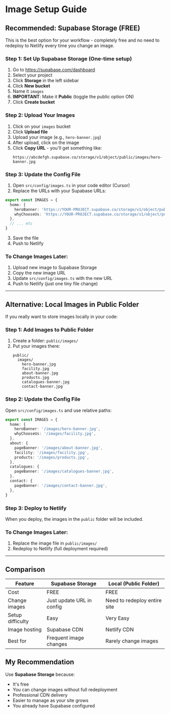 # Image Setup Guide

## Recommended: Supabase Storage (FREE)

This is the best option for your workflow - completely free and no need to redeploy to Netlify every time you change an image.

### Step 1: Set Up Supabase Storage (One-time setup)

1. Go to https://supabase.com/dashboard
2. Select your project
3. Click **Storage** in the left sidebar
4. Click **New bucket**
5. Name it `images`
6. **IMPORTANT**: Make it **Public** (toggle the public option ON)
7. Click **Create bucket**

### Step 2: Upload Your Images

1. Click on your `images` bucket
2. Click **Upload file**
3. Upload your image (e.g., `hero-banner.jpg`)
4. After upload, click on the image
5. Click **Copy URL** - you'll get something like:
   ```
   https://abcdefgh.supabase.co/storage/v1/object/public/images/hero-banner.jpg
   ```

### Step 3: Update the Config File

1. Open `src/config/images.ts` in your code editor (Cursor)
2. Replace the URLs with your Supabase URLs:

```typescript
export const IMAGES = {
  home: {
    heroBanner: 'https://YOUR-PROJECT.supabase.co/storage/v1/object/public/images/hero-banner.jpg',
    whyChooseUs: 'https://YOUR-PROJECT.supabase.co/storage/v1/object/public/images/why-choose-us.jpg',
  },
  // ... etc
}
```

3. Save the file
4. Push to Netlify

### To Change Images Later:

1. Upload new image to Supabase Storage
2. Copy the new image URL
3. Update `src/config/images.ts` with the new URL
4. Push to Netlify (just one tiny file change)

---

## Alternative: Local Images in Public Folder

If you really want to store images locally in your code:

### Step 1: Add Images to Public Folder

1. Create a folder: `public/images/`
2. Put your images there:
   ```
   public/
     images/
       hero-banner.jpg
       facility.jpg
       about-banner.jpg
       products.jpg
       catalogues-banner.jpg
       contact-banner.jpg
   ```

### Step 2: Update the Config File

Open `src/config/images.ts` and use relative paths:

```typescript
export const IMAGES = {
  home: {
    heroBanner: '/images/hero-banner.jpg',
    whyChooseUs: '/images/facility.jpg',
  },
  about: {
    pageBanner: '/images/about-banner.jpg',
    facility: '/images/facility.jpg',
    products: '/images/products.jpg',
  },
  catalogues: {
    pageBanner: '/images/catalogues-banner.jpg',
  },
  contact: {
    pageBanner: '/images/contact-banner.jpg',
  },
}
```

### Step 3: Deploy to Netlify

When you deploy, the images in the `public` folder will be included.

### To Change Images Later:

1. Replace the image file in `public/images/`
2. Redeploy to Netlify (full deployment required)

---

## Comparison

| Feature | Supabase Storage | Local (Public Folder) |
|---------|-----------------|----------------------|
| Cost | FREE | FREE |
| Change images | Just update URL in config | Need to redeploy entire site |
| Setup difficulty | Easy | Very Easy |
| Image hosting | Supabase CDN | Netlify CDN |
| Best for | Frequent image changes | Rarely change images |

## My Recommendation

Use **Supabase Storage** because:
- It's free
- You can change images without full redeployment
- Professional CDN delivery
- Easier to manage as your site grows
- You already have Supabase configured
